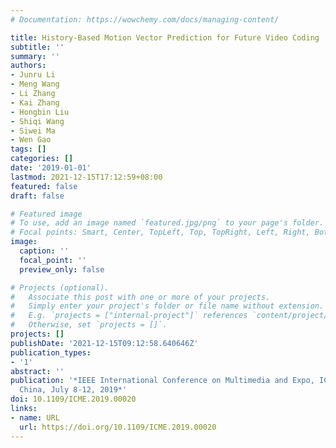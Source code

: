 ```yaml
---
# Documentation: https://wowchemy.com/docs/managing-content/

title: History-Based Motion Vector Prediction for Future Video Coding
subtitle: ''
summary: ''
authors:
- Junru Li
- Meng Wang
- Li Zhang
- Kai Zhang
- Hongbin Liu
- Shiqi Wang
- Siwei Ma
- Wen Gao
tags: []
categories: []
date: '2019-01-01'
lastmod: 2021-12-15T17:12:59+08:00
featured: false
draft: false

# Featured image
# To use, add an image named `featured.jpg/png` to your page's folder.
# Focal points: Smart, Center, TopLeft, Top, TopRight, Left, Right, BottomLeft, Bottom, BottomRight.
image:
  caption: ''
  focal_point: ''
  preview_only: false

# Projects (optional).
#   Associate this post with one or more of your projects.
#   Simply enter your project's folder or file name without extension.
#   E.g. `projects = ["internal-project"]` references `content/project/deep-learning/index.md`.
#   Otherwise, set `projects = []`.
projects: []
publishDate: '2021-12-15T09:12:58.640646Z'
publication_types:
- '1'
abstract: ''
publication: '*IEEE International Conference on Multimedia and Expo, ICME 2019, Shanghai,
  China, July 8-12, 2019*'
doi: 10.1109/ICME.2019.00020
links:
- name: URL
  url: https://doi.org/10.1109/ICME.2019.00020
---
```

